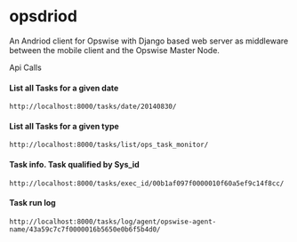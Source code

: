 opsdriod
========

An Andriod client for Opswise with Django based web server as middleware between the mobile client and the Opswise Master Node.


Api Calls

#### List all Tasks for a given date
```
http://localhost:8000/tasks/date/20140830/
```

#### List all Tasks for a given type
```
http://localhost:8000/tasks/list/ops_task_monitor/
```

#### Task info. Task qualified by Sys_id
```
http://localhost:8000/tasks/exec_id/00b1af097f0000010f60a5ef9c14f8cc/
```

#### Task run log

```
http://localhost:8000/tasks/log/agent/opswise-agent-name/43a59c7c7f0000016b5650e0b6f5b4d0/
```

